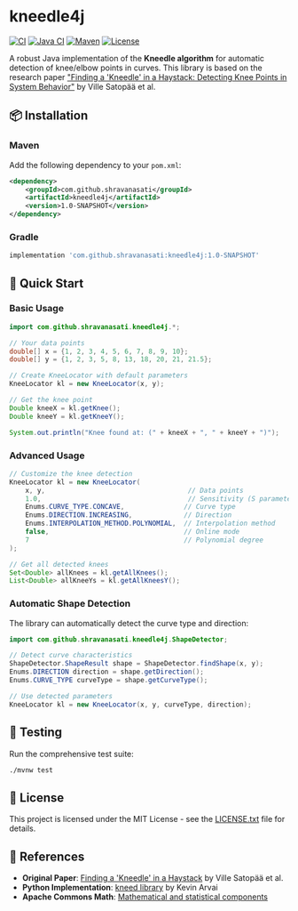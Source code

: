 # kneedle4j

[![CI](https://github.com/shravanasati/kneedle4j/actions/workflows/ci.yml/badge.svg)](https://github.com/shravanasati/kneedle4j/actions/workflows/ci.yml)
[![Java CI](https://img.shields.io/badge/Java-8%2B-brightgreen)](https://openjdk.java.net/)
[![Maven](https://img.shields.io/badge/Maven-3.6%2B-blue)](https://maven.apache.org/)
[![License](https://img.shields.io/badge/License-MIT-yellow.svg)](LICENSE.txt)

A robust Java implementation of the **Kneedle algorithm** for automatic detection of knee/elbow points in curves. This library is based on the research paper ["Finding a 'Kneedle' in a Haystack: Detecting Knee Points in System Behavior"](https://raghavan.usc.edu/papers/kneedle-simplex11.pdf) by Ville Satopää et al.

## 📦 Installation

### Maven

Add the following dependency to your `pom.xml`:

```xml
<dependency>
    <groupId>com.github.shravanasati</groupId>
    <artifactId>kneedle4j</artifactId>
    <version>1.0-SNAPSHOT</version>
</dependency>
```

### Gradle

```gradle
implementation 'com.github.shravanasati:kneedle4j:1.0-SNAPSHOT'
```

## 🚀 Quick Start

### Basic Usage

```java
import com.github.shravanasati.kneedle4j.*;

// Your data points
double[] x = {1, 2, 3, 4, 5, 6, 7, 8, 9, 10};
double[] y = {1, 2, 3, 5, 8, 13, 18, 20, 21, 21.5};

// Create KneeLocator with default parameters
KneeLocator kl = new KneeLocator(x, y);

// Get the knee point
Double kneeX = kl.getKnee();
Double kneeY = kl.getKneeY();

System.out.println("Knee found at: (" + kneeX + ", " + kneeY + ")");
```

### Advanced Usage

```java
// Customize the knee detection
KneeLocator kl = new KneeLocator(
    x, y,                                    // Data points
    1.0,                                     // Sensitivity (S parameter)
    Enums.CURVE_TYPE.CONCAVE,               // Curve type
    Enums.DIRECTION.INCREASING,             // Direction
    Enums.INTERPOLATION_METHOD.POLYNOMIAL,  // Interpolation method
    false,                                  // Online mode
    7                                       // Polynomial degree
);

// Get all detected knees
Set<Double> allKnees = kl.getAllKnees();
List<Double> allKneeYs = kl.getAllKneesY();
```

### Automatic Shape Detection

The library can automatically detect the curve type and direction:

```java
import com.github.shravanasati.kneedle4j.ShapeDetector;

// Detect curve characteristics
ShapeDetector.ShapeResult shape = ShapeDetector.findShape(x, y);
Enums.DIRECTION direction = shape.getDirection();
Enums.CURVE_TYPE curveType = shape.getCurveType();

// Use detected parameters
KneeLocator kl = new KneeLocator(x, y, curveType, direction);
```

## 🧪 Testing

Run the comprehensive test suite:

```bash
./mvnw test
```
## 📄 License

This project is licensed under the MIT License - see the [LICENSE.txt](LICENSE.txt) file for details.

## 🔗 References

- **Original Paper**: [Finding a 'Kneedle' in a Haystack](https://raghavan.usc.edu/papers/kneedle-simplex11.pdf) by Ville Satopää et al.
- **Python Implementation**: [kneed library](https://github.com/arvkevi/kneed/) by Kevin Arvai
- **Apache Commons Math**: [Mathematical and statistical components](https://commons.apache.org/proper/commons-math/)
